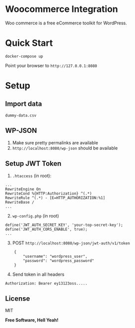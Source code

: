 Woocommerce Integration
===

Woo commerce is a free eCommerce toolkit for WordPress.

# Quick Start

`docker-compose up`

Point your browser to `http://127.0.0.1:8080`


# Setup
## Import data 
	dummy-data.csv


## WP-JSON
1. Make sure  pretty permalinks are available
2. `http://localhost:8080/wp-json` should be available

## Setup JWT Token
1. `.htaccess` (in root):
```
...
RewriteEngine On
RewriteCond %{HTTP:Authorization} ^(.*)
RewriteRule ^(.*) - [E=HTTP_AUTHORIZATION:%1]
RewriteBase /
...
```

2. `wp-config.php` (in root)
```
define('JWT_AUTH_SECRET_KEY', 'your-top-secret-key');
define('JWT_AUTH_CORS_ENABLE', true);
...
```

3. POST `http://localhost:8080/wp-json/jwt-auth/v1/token`
```
	{
		"username": "wordpress_user",
		"password": "wordpress_password"
	}
```

4. Send token in all headers
```
Authorization: Bearer ey13123oss.....
```

License
---


MIT

**Free Software, Hell Yeah!**
